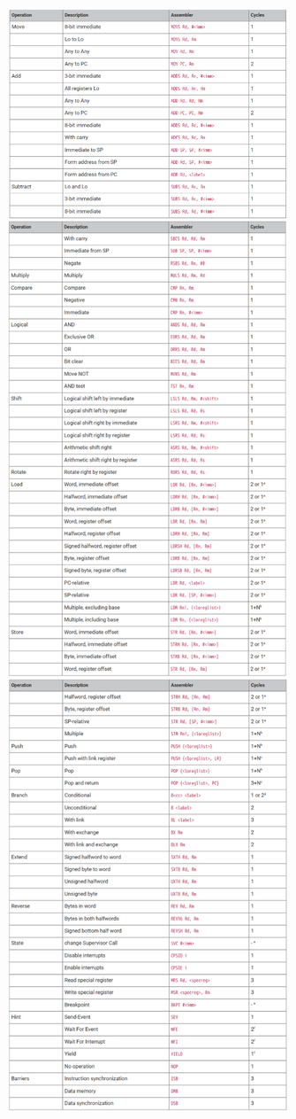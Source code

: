 ![img](.assest/a/003658haocly3czcex10cl.png) ![img](.assest/a/003715qgg11d2lvd8g9hed.png) ![img](.assest/a/003737azil4qiaq4d7jj4d.png)